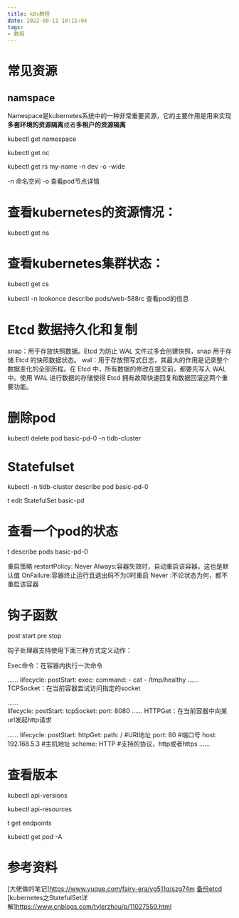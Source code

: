 ```yaml
---
title: k8s教程
date: 2022-08-11 10:15:04
tags:
- 教程
---
```




# 常见资源
## namspace
Namespace是kubernetes系统中的一种非常重要资源，它的主要作用是用来实现**多套环境的资源隔离**或者**多租户的资源隔离**


kubectl get namespace


kubectl get nc



kubectl get rs my-name -n dev -o -wide 


-n 命名空间
-o 查看pod节点详情

# 查看kubernetes的资源情况：
kubectl get ns

# 查看kubernetes集群状态：
 kubectl get cs

kubectl -n lookonce describe pods/web-588rc
查看pod的信息

# Etcd 数据持久化和复制
snap：用于存放快照数据。Etcd 为防止 WAL 文件过多会创建快照，snap 用于存储 Etcd 的快照数据状态。
wal：用于存放预写式日志，其最大的作用是记录整个数据变化的全部历程。在 Etcd 中，所有数据的修改在提交前，都要先写入 WAL 中。使用 WAL 进行数据的存储使得 Etcd 拥有故障快速回复和数据回滚这两个重要功能。

# 删除pod
kubectl delete pod basic-pd-0 -n tidb-cluster


# Statefulset

kubectl -n tidb-cluster describe pod basic-pd-0

t edit  StatefulSet basic-pd

# 查看一个pod的状态
t describe pods basic-pd-0


重启策略
restartPolicy: Never
Always:容器失效时，自动重启该容器，这也是默认值
OnFailure:容器终止运行且退出码不为0时重启
Never :不论状态为何，都不重启该容器


# 钩子函数
post start
pre stop


钩子处理器支持使用下面三种方式定义动作：

Exec命令：在容器内执行一次命令

……
  lifecycle:
    postStart: 
      exec:
        command:
        - cat
        - /tmp/healthy
……
TCPSocket：在当前容器尝试访问指定的socket

……      
  lifecycle:
    postStart:
      tcpSocket:
        port: 8080
……
HTTPGet：在当前容器中向某url发起http请求

……
  lifecycle:
    postStart:
      httpGet:
        path: / #URI地址
        port: 80 #端口号
        host: 192.168.5.3 #主机地址
        scheme: HTTP #支持的协议，http或者https
……


# 查看版本
kubectl api-versions

kubectl api-resources



t get endpoints


kubectl get pod -A

# 参考资料
[大佬做的笔记]https://www.yuque.com/fairy-era/yg511q/szg74m
[备份etcd](https://www.cnblogs.com/paul8339/p/15629241.html)
[kubernetes之StatefulSet详解]https://www.cnblogs.com/tylerzhou/p/11027559.html
